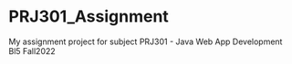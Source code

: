 # PRJ301_Assignment
 My assignment project for subject PRJ301 - Java Web App Development Bl5 Fall2022
